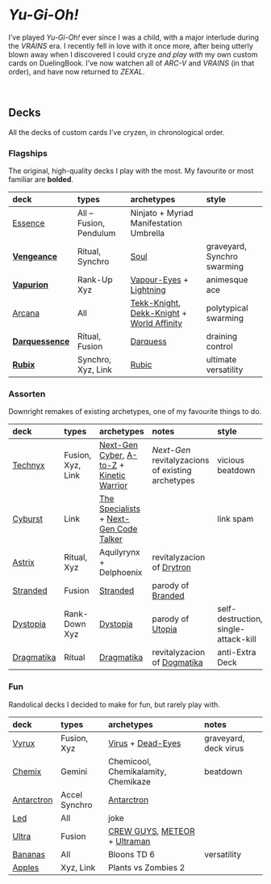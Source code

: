 # *Yu-Gi-Oh!*

I’ve played *Yu-Gi-Oh!* ever since I was a child, with a major interlude during the *VRAINS* era. I recently fell in love with it once more, after being utterly blown away when I discovered I could cryze *and play with* my own custom cards on DuelingBook. I’ve now watchen all of *ARC-V* and *VRAINS* (in that order), and have now returned to *ZEXAL*.


<br>


## Decks

All the decks of custom cards I’ve cryzen, in chronological order.

### Flagships
The original, high-quality decks I play with the most. My favourite or most familiar are **bolded**.

| deck | types | archetypes | style |
| :--- | :---- | :--------- | :---- |
| [Essence](https://duelingbook.com/deck?id=11724812) | All – Fusion, Pendulum | Ninjato + Myriad Manifestation Umbrella | |
| [**Vengeance**](https://duelingbook.com/deck?id=11423800) | Ritual, Synchro | [Soul](archetypes/Soul.md) | graveyard, Synchro swarming |
| [**Vapurion**](https://duelingbook.com/deck?id=11882083) | Rank-Up Xyz | [Vapour-Eyes](archetypes/Vapour-Eyes.md) + [Lightning](archetypes/lightning.md) | animesque ace |
| [Arcana](https://duelingbook.com/deck?id=12012335) | All | [Tekk-Knight](archetypes/Tekk-Knight.md), [Dekk-Knight](archetypes/Dekk-Knight.md) + [World Affinity](archetypes/World%20Affinity.md) | polytypical swarming |
| [**Darquessence**](https://duelingbook.com/deck?id=12053993) | Ritual, Fusion | [Darquess](archetypes/Darquess.md) | draining control |
| [**Rubix**](https://duelingbook.com/deck?id=12381789) | Synchro, Xyz, Link | [Rubic](archetypes/Rubic.md) | ultimate versatility |

### Assorten
Downright remakes of existing archetypes, one of my favourite things to do.

| deck | types | archetypes | notes | style |
| :--- | :---- | :--------- | :---- | :---- |
| [Technyx](https://duelingbook.com/deck?id=11617228) | Fusion, Xyz, Link | [Next-Gen](archetypes/Next-Gen.md) [Cyber](archetypes/Next-Gen%20Cyber%20Dragon.md), [A-to-Z](archetypes/Next-Gen%20A-to-Z.md) + [Kinetic Warrior](archetypes/Kinetic%20Warrior.md) | *Next-Gen* revitalyzacions of existing archetypes | vicious beatdown |
| [Cyburst](https://duelingbook.com/deck?id=11997304) | Link | [The Specialists](archetypes/The%20Specialists.md) + [Next-Gen Code Talker](archetypes/Next-Gen%20Code%20Talker.md) | | link spam |
| [Astrix](https://duelingbook.com/deck?id=11963497) | Ritual, Xyz | Aquilyrynx + Delphoenix | revitalyzacion of [Drytron](...) | |
| [Stranded](https://duelingbook.com/deck?id=12190377) | Fusion | [Stranded](archetypes/Stranded.md) | parody of [Branded](...) | |
| [Dystopia](https://duelingbook.com/deck?id=12502309) | Rank-Down Xyz | [Dystopia](archetypes/Dystopia.md) | parody of [Utopia](...) | self-destruction, single-attack-kill |
| [Dragmatika](https://duelingbook.com/deck?id=12753373) | Ritual | [Dragmatika]() | revitalyzacion of [Dogmatika](...) | anti-Extra Deck |

### Fun
Randolical decks I decided to make for fun, but rarely play with.

| deck | types | archetypes | notes |
| :--- | :---- | :--------- | :---- |
| [Vyrux](https://duelingbook.com/deck?id=11560225) | Fusion, Xyz | [Virus](archetypes/Virus.md) + [Dead-Eyes](archetypes/Dead-Eyes.md) | graveyard, deck virus |
| [Chemix](https://duelingbook.com/deck?id=12188545) | Gemini | Chemicool, Chemikalamity, Chemikaze | beatdown |
| [Antarctron](https://duelingbook.com/deck?id=12150091) | Accel Synchro | [Antarctron](archetypes/Antarctron.md) | |
| [Led]() | All | joke |
| [Ultra](https://duelingbook.com/deck?id=11509638) | Fusion | [CREW GUYS](archetypes/GUYS.md), [METEOR](archetypes/METEOR.md) + [Ultraman](archetypes/Ultraman.md) | |
| [Bananas](https://duelingbook.com/deck?id=12097955) | All | Bloons TD 6 | versatility |
| [Apples](https://duelingbook.com/deck?id=11855890) | Xyz, Link | Plants vs Zombies 2 | |
